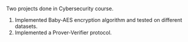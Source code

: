 Two projects done in Cybersecurity course.
  1. Implemented Baby-AES encryption algorithm and tested on different datasets.
  2. Implemented a Prover-Verifier protocol.
